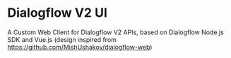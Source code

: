 # Dialogflow V2 UI

A Custom Web Client for Dialogflow V2 APIs, based on Dialogflow Node.js SDK and Vue.js (design inspired from https://github.com/MishUshakov/dialogflow-web)
